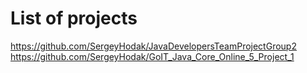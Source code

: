 # List of projects
https://github.com/SergeyHodak/JavaDevelopersTeamProjectGroup2
https://github.com/SergeyHodak/GoIT_Java_Core_Online_5_Project_1
